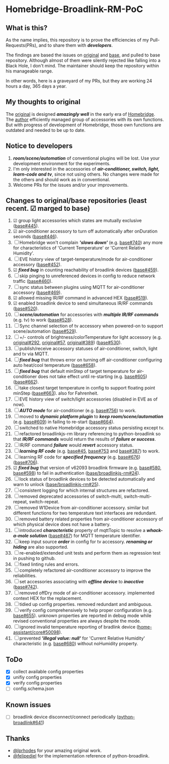 # Homebridge-Broadlink-RM-PoC

## What is this?
As the name implies, this repository is to prove the efficiencies of my Pull-Requests(PRs), and to share them with ___developers___.

The findings are based the issues on [original](https://github.com/lprhodes/homebridge-broadlink-rm) and [base](https://github.com/kiwi-cam/homebridge-broadlink-rm), and pulled to base repository. Although almost of them were silently rejected like falling into a Black Hole, I don't mind. The maintainer should keep the repository within his manageable range.

In other words, here is a graveyard of my PRs, but they are working 24 hours a day, 365 days a year.

## My thoughts to original

The [original](https://github.com/lprhodes/homebridge-broadlink-rm) is designed ___amazingly well___ in the early era of [Homebridge](https://github.com/homebridge/homebridge). The [author](https://github.com/lprhodes) efficiently managed group of accessories with its own functions. But with progress of development of Homebridge, those own functions are outdated and needed to be up to date.

## Notice to developers

1. ___room/scene/automation___ of conventional plugins will be lost. Use your development environment for the experiments.
2. I'm only interested in the accessories of ___air-conditioner, switch, light, learn-code and tv___, since not using others. No changes were made for the others and should work as in conventional.
3. Welcome PRs for the issues and/or your improvements.

## Changes to original/base repositories (least recent. &#x2611; marged to base)

1. &#x2611; group light accessories which states are mutually exclusive ([base#445](https://github.com/kiwi-cam/homebridge-broadlink-rm/pull/445)).
2. &#x2611; air-conditioner accessory to turn off automatically after onDuration seconds ([base#446](https://github.com/kiwi-cam/homebridge-broadlink-rm/pull/446)).
3. &#x2610; Homebridge won't complain ___'slows down'___ (e.g. [base#740](https://github.com/kiwi-cam/homebridge-broadlink-rm/issues/740)) any more for characteristics of 'Current Temperature' or 'Current Relative Humidity'.
4. &#x2610; EVE history view of target-temperature/mode for air-conditioner accessory ([base#452](https://github.com/kiwi-cam/homebridge-broadlink-rm/pull/452)).
5. &#x2611; ___fixed bug___ in counting reachability of broadlink devices ([base#459](https://github.com/kiwi-cam/homebridge-broadlink-rm/pull/459)).
6. &#x2610; skip pinging to unreferenced devices in config to reduce network traffic ([base#460](https://github.com/kiwi-cam/homebridge-broadlink-rm/pull/460)).
7. &#x2610; sync status between plugins using MQTT for air-conditioner accessory ([base#469](https://github.com/kiwi-cam/homebridge-broadlink-rm/pull/469)).
8. &#x2611; allowed missing IR/RF command in advanced HEX ([base#519](https://github.com/kiwi-cam/homebridge-broadlink-rm/pull/519)).
9. &#x2611; enabled broadlink device to send simultaneous IR/RF commands ([base#520](https://github.com/kiwi-cam/homebridge-broadlink-rm/pull/520)).
10. &#x2610; ___scene/automation___ for accessories with ___multiple IR/RF commands___ (e.g. tv) to work ([base#528](https://github.com/kiwi-cam/homebridge-broadlink-rm/pull/528)).
11. &#x2610; Sync channel selection of tv accessory when powered-on to support scene/automation ([base#529](https://github.com/kiwi-cam/homebridge-broadlink-rm/pull/529)).
12. &#x2610; +/- controls of brightness/colorTemperature for light accessory (e.g. [original#292](https://github.com/lprhodes/homebridge-broadlink-rm/issues/292), [original#57](https://github.com/lprhodes/homebridge-broadlink-rm/issues/57), [original#389](https://github.com/lprhodes/homebridge-broadlink-rm/issues/389)) ([base#530](https://github.com/kiwi-cam/homebridge-broadlink-rm/pull/530)).
13. &#x2610; publish/receive accessory statuses of air-conditioner, switch, light and tv via MQTT.
14. &#x2610; ___fixed bug___ that throws error on turning off air-conditioner configuring auto heat/cool temperature ([base#658](https://github.com/kiwi-cam/homebridge-broadlink-rm/pull/658)).
15. &#x2610; ___fixed bug___ that default minStep of target temperature for air-conditioner does not take effect until re-starting (e.g. [base#605](https://github.com/kiwi-cam/homebridge-broadlink-rm/pull/605)) ([base#662](https://github.com/kiwi-cam/homebridge-broadlink-rm/pull/662)).
16. &#x2610; take closest target temperature in config to support floating point minStep ([base#663](https://github.com/kiwi-cam/homebridge-broadlink-rm/pull/663)). also for Fahrenheit.
17. &#x2610; EVE history view of switch/light accessories (disabled in EVE as of now).
18. &#x2610; ___AUTO mode___ for air-conditioner (e.g. [base#756](https://github.com/kiwi-cam/homebridge-broadlink-rm/issues/756)) to work.
19. &#x2610; moved to ___dynamic platform plugin___ to ___keep room/scene/automation___ (e.g. [base#609](https://github.com/kiwi-cam/homebridge-broadlink-rm/issues/609)) in failing to re-start ([base#664](https://github.com/kiwi-cam/homebridge-broadlink-rm/pull/664)).
20. &#x2610; switched to native Homebridge accessory status persisting except tv.
21. &#x2610; refactored broadlinkjs-rm library referencing to python-broadlink so that ___IR/RF commands___ would return the results of ___failure or success___.
22. &#x2610; IR/RF command ___failure___ would ___revert___ accessory status.
23. &#x2610; ___learning RF code___ (e.g. [base#45](https://github.com/kiwi-cam/homebridge-broadlink-rm/issues/45), [base#753](https://github.com/kiwi-cam/homebridge-broadlink-rm/issues/753) and [base#387](https://github.com/kiwi-cam/homebridge-broadlink-rm/issues/387#issuecomment-1146733780)) to work.
24. &#x2610; learning RF code for ___specified frequency___ (e.g. [base#676](https://github.com/kiwi-cam/homebridge-broadlink-rm/issues/676)) ([base#706](https://github.com/kiwi-cam/homebridge-broadlink-rm/pull/706)).
25. &#x2611; ___fixed bug___ that version of v62093 broadlink firmware (e.g. [base#580](https://github.com/kiwi-cam/homebridge-broadlink-rm/issues/580), [base#598](https://github.com/kiwi-cam/homebridge-broadlink-rm/issues/598)) to fail in authentication ([base/broadlinkjs-rm#24](https://github.com/kiwi-cam/broadlinkjs-rm/pull/24)).
26. &#x2610; lock status of broadlink devices to be detected automatically and warn to unlock ([base/broadlinkjs-rm#25](https://github.com/kiwi-cam/broadlinkjs-rm/pull/25)).
27. &#x2610; consistent logging for which internal structures are refactored.
28. &#x2610; removed deprecated accessories of switch-multi, switch-multi-repeat, switch-repeat.
29. &#x2610; removed W1Device from air-conditioner accessory. similar but different functions for two temperature text interfaces are redundant.
30. &#x2610; removed battery related properties from air-conditioner accessory of which physical device does not have a battery.
31. &#x2610; introduced ___characteristic___ property of mqttTopic to resolve a ___whack-a-mole solution___ ([base#467](https://github.com/kiwi-cam/homebridge-broadlink-rm/pull/467)) for MQTT temperature identifier.
32. &#x2610; keep input source ___order___ in config for tv accessory. ___renaming or hiding___ are also supported.
33. &#x2610; re-enabled/extended unit tests and perform them as regression test in pushing to github.
34. &#x2610; fixed linting rules and errors.
35. &#x2610; completely refactored air-conditioner accessory to improve the reliabilities.
36. &#x2610; set accessories associating with ___offline device___ to ___inacctive___ ([base#742](https://github.com/kiwi-cam/homebridge-broadlink-rm/issues/742)).
37. &#x2610; removed offDry mode of air-conditioner accessory. implemented context HEX for the replacement.
38. &#x2610; tidied up config properties. removed redundant and ambiguous.
39. &#x2610; verify config comprehensively to help proper configuration (e.g. [base#655](https://github.com/kiwi-cam/homebridge-broadlink-rm/issues/655)). unknown properties are reported in debug mode while revised conventional properties are always despite the mode.
40. &#x2610; ignored invalid temperature reporting of bradlink device ([home-assistant/core#50098](https://github.com/home-assistant/core/pull/50098)).
41. &#x2610; prevented ___'illegal value: null'___ for 'Current Relative Humidity' characteristic (e.g. [base#680](https://github.com/kiwi-cam/homebridge-broadlink-rm/issues/680)) without noHumidity property.

## ToDo
- [x] collect available config properties
- [x] unifiy config properties
- [x] verify config properties
- [ ] config.schema.json

## Known issues
- [ ] broadlink device disconnect/connect periodically ([python-broadlink#641](https://github.com/mjg59/python-broadlink/issues/641))

## Thanks
- [@lprhodes](https://github.com/lprhodes/homebridge-broadlink-rm) for your amazing original work.
- [@felipediel](https://github.com/mjg59/python-broadlink/commits?author=felipediel) for the implementation reference of python-broadlink.
